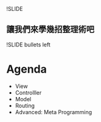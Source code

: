 !SLIDE

## 讓我們來學幾招整理術吧

!SLIDE bullets left

# Agenda

* View
* Controlller
* Model
* Routing
* Advanced: Meta Programming